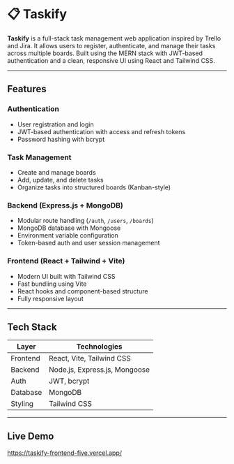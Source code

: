 # 📋 Taskify

**Taskify** is a full-stack task management web application inspired by Trello and Jira. It allows users to register, authenticate, and manage their tasks across multiple boards. Built using the MERN stack with JWT-based authentication and a clean, responsive UI using React and Tailwind CSS.

---

## Features

### Authentication
- User registration and login
- JWT-based authentication with access and refresh tokens
- Password hashing with bcrypt

### Task Management
- Create and manage boards
- Add, update, and delete tasks
- Organize tasks into structured boards (Kanban-style)

### Backend (Express.js + MongoDB)
- Modular route handling (`/auth`, `/users`, `/boards`)
- MongoDB database with Mongoose
- Environment variable configuration
- Token-based auth and user session management

### Frontend (React + Tailwind + Vite)
- Modern UI built with Tailwind CSS
- Fast bundling using Vite
- React hooks and component-based structure
- Fully responsive layout

---

## Tech Stack

| Layer       | Technologies                            |
|-------------|------------------------------------------|
| Frontend    | React, Vite, Tailwind CSS                |
| Backend     | Node.js, Express.js, Mongoose            |
| Auth        | JWT, bcrypt                              |
| Database    | MongoDB                                  |
| Styling     | Tailwind CSS                             |

---

## Live Demo
https://taskify-frontend-five.vercel.app/
